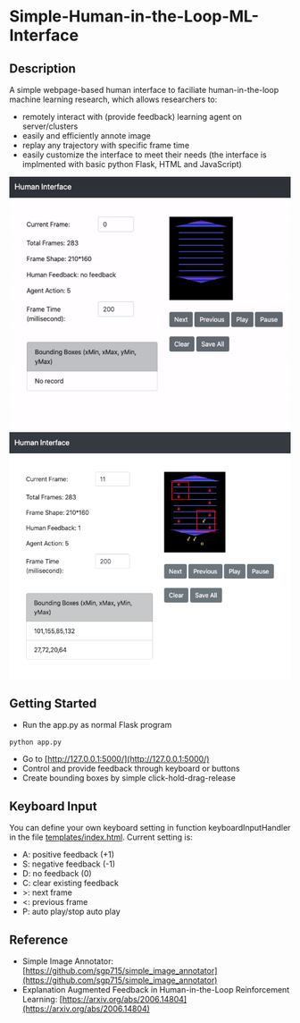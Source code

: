 # Simple-Human-in-the-Loop-ML-Interface

## Description
A simple webpage-based human interface to faciliate human-in-the-loop machine learning research, which allows researchers to:

- remotely interact with (provide feedback) learning agent on server/clusters 
- easily and efficiently annote image
- replay any trajectory with specific frame time
- easily customize the interface to meet their needs (the interface is implmented with basic python Flask, HTML and JavaScript) 

![An example](img/example.gif)
![An example](img/example.png)

## Getting Started
- Run the app.py as normal Flask program
```
python app.py
```
- Go to [http://127.0.0.1:5000/](http://127.0.0.1:5000/)
- Control and provide feedback through keyboard or buttons
- Create bounding boxes by simple click-hold-drag-release

## Keyboard Input
You can define your own keyboard setting in function keyboardInputHandler in the file [templates/index.html](https://github.com/GuanSuns/Simple-Human-in-the-Loop-ML-Interface/blob/master/templates/index.html). Current setting is:

- A: positive feedback (+1)
- S: negative feedback (-1)
- D: no feedback (0)
- C: clear existing feedback
- \>: next frame
- <: previous frame
- P: auto play/stop auto play 


## Reference
- Simple Image Annotator: [https://github.com/sgp715/simple_image_annotator](https://github.com/sgp715/simple_image_annotator)
- Explanation Augmented Feedback in Human-in-the-Loop Reinforcement Learning: [https://arxiv.org/abs/2006.14804](https://arxiv.org/abs/2006.14804)

